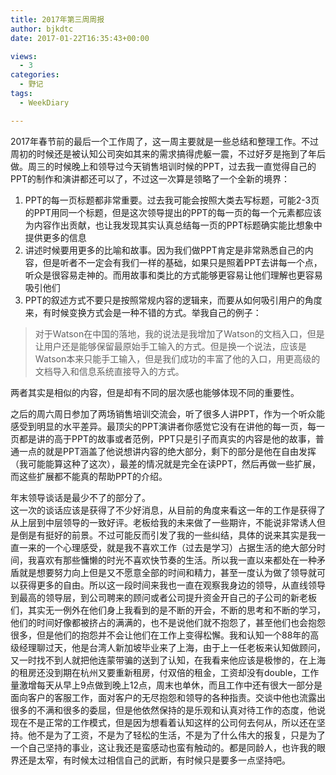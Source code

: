 ```yaml
---
title: 2017年第三周周报
author: bjkdtc
date: 2017-01-22T16:35:43+00:00

views:
  - 3
categories:
  - 野记
tags:
  - WeekDiary

---
```

2017年春节前的最后一个工作周了，这一周主要就是一些总结和整理工作。不过周初的时候还是被认知公司突如其来的需求搞得虎躯一震，不过好歹是拖到了年后做。周三的时候晚上和领导过今天销售培训时候的PPT，过去我一直觉得自己的PPT的制作和演讲都还可以了，不过这一次算是领略了一个全新的境界：  
1. PPT的每一页标题都非常重要。过去我可能会按照大类去写标题，可能2-3页的PPT用同一个标题，但是这次领导提出的PPT的每一页的每一个元素都应该为内容作出贡献，也让我发现其实认真总结每一页的PPT标题确实能比想象中提供更多的信息  
2. 讲述时候要用更多的比喻和故事。因为我们做PPT肯定是非常熟悉自己的内容，但是听者不一定会有我们一样的基础，如果只是照着PPT去讲每一个点，听众是很容易走神的。而用故事和类比的方式能够更容易让他们理解也更容易吸引他们  
3. PPT的叙述方式不要只是按照常规内容的逻辑来，而要从如何吸引用户的角度来，有时候变换方式会是一种不错的方式。举我自己的例子：

> 对于Watson在中国的落地，我的说法是我增加了Watson的文档入口，但是让用户还是能够保留最原始手工输入的方式。但是换一个说法，应该是Watson本来只能手工输入，但是我们成功的丰富了他的入口，用更高级的文档导入和信息系统直接导入的方式。 

两者其实是相似的内容，但是却有不同的层次感也能够体现不同的重要性。

之后的周六周日参加了两场销售培训交流会，听了很多人讲PPT，作为一个听众能感受到明显的水平差异。最顶尖的PPT演讲者你感觉它没有在讲他的每一页，每一页都是讲的高于PPT的故事或者范例，PPT只是引子而真实的内容是他的故事，普通一点的就是PPT涵盖了他说想讲内容的绝大部分，剩下的部分是他在自由发挥（我可能能算这种了这次），最差的情况就是完全在读PPT，然后再做一些扩展，而这些扩展都不能真的帮助PPT的介绍。

年末领导谈话是最少不了的部分了。  
这一次的谈话应该是获得了不少好消息，从目前的角度来看这一年的工作是获得了从上层到中层领导的一致好评。老板给我的未来做了一些期许，不能说非常诱人但是倒是有挺好的前景。不过可能反而引发了我的一些纠结，具体的说来其实是我一直一来的一个心理感受，就是我不喜欢工作（过去是学习）占据生活的绝大部分时间，我喜欢有那些慵懒的时光不喜欢快节奏的生活。所以我一直以来都处在一种矛盾就是想要努力向上但是又不愿意全部的时间和精力，甚至一度认为做了领导就可以获得更多的自由。所以这一段时间来我也一直在观察我身边的领导，从直线领导到最高的领导层，到公司聘来的顾问或者公司提升资金开自己的子公司的新老板们，其实无一例外在他们身上我看到的是不断的开会，不断的思考和不断的学习，他们的时间好像都被挤占的满满的，也不是说他们就不抱怨了，甚至他们也会抱怨很多，但是他们的抱怨并不会让他们在工作上变得松懈。我和认知一个88年的高级经理聊过天，他是台湾人新加坡毕业来了上海，由于上一任老板来认知做顾问，又一时找不到人就把他连蒙带骗的送到了认知，在我看来他应该是极惨的，在上海的租房还没到期在杭州又要重新租房，付双倍的租金，工资却没有double，工作量激增每天从早上9点做到晚上12点，周末也单休，而且工作中还有很大一部分是面向客户的客服工作，面对客户的无尽抱怨和领导的各种指责。交谈中他也流露出很多的不满和很多的委屈，但是他依然保持的是乐观和认真对待工作的态度，他说现在不是正常的工作模式，但是因为想看着认知这样的公司何去何从，所以还在坚持。他不是为了工资，不是为了轻松的生活，不是为了什么伟大的报复，只是为了一个自己坚持的事业，这让我还是蛮感动也蛮有触动的。都是同龄人，也许我的眼界还是太窄，有时候太过相信自己的武断，有时候只是要多一点坚持吧。